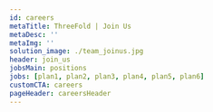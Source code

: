 ```yaml
---
id: careers
metaTitle: ThreeFold | Join Us
metaDesc: ''
metaImg: ''
solution_image: ./team_joinus.jpg
header: join_us
jobsMain: positions
jobs: [plan1, plan2, plan3, plan4, plan5, plan6]
customCTA: careers
pageHeader: careersHeader
---
```


<!-- signup: carreers_signup -->
